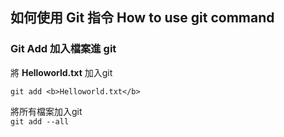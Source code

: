 ## 如何使用 Git 指令 How to use git command


### Git Add 加入檔案進 git  
將 **Helloworld.txt** 加入git  
```
git add <b>Helloworld.txt</b>
```

將所有檔案加入git  
`git add --all`

